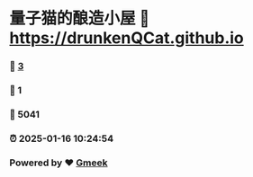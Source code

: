 # 量子猫的酿造小屋 :link: https://drunkenQCat.github.io 
### :page_facing_up: [3](https://drunkenQCat.github.io/tag.html) 
### :speech_balloon: 1 
### :hibiscus: 5041 
### :alarm_clock: 2025-01-16 10:24:54 
### Powered by :heart: [Gmeek](https://github.com/Meekdai/Gmeek)
